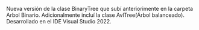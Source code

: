 Nueva versión de la clase BinaryTree que subí anteriorimente en la carpeta Arbol Binario. Adicionalmente incluí la clase AvlTree(Árbol balanceado). Desarrollado en el IDE Visual Studio 2022.
